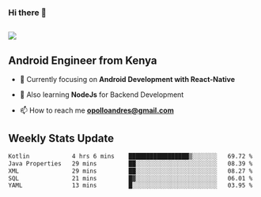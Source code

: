 ### Hi there 👋
<h2 align="left"><img src="https://readme-typing-svg.herokuapp.com?color=000000&lines=I'm+Andrew+Opollo😊;Welcome+to+my+Github😜"> </h2>

## Android Engineer from Kenya


- 🌱 Currently focusing on **Android Development with React-Native**

- 🔭 Also learning **NodeJs** for Backend Development

- 📫 How to reach me **opolloandres@gmail.com**


## Weekly Stats Update
<!--START_SECTION:waka-->

```txt
Kotlin            4 hrs 6 mins    █████████████████▒░░░░░░░   69.72 %
Java Properties   29 mins         ██░░░░░░░░░░░░░░░░░░░░░░░   08.39 %
XML               29 mins         ██░░░░░░░░░░░░░░░░░░░░░░░   08.27 %
SQL               21 mins         █▓░░░░░░░░░░░░░░░░░░░░░░░   06.01 %
YAML              13 mins         █░░░░░░░░░░░░░░░░░░░░░░░░   03.95 %
```

<!--END_SECTION:waka-->



